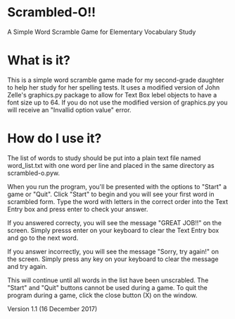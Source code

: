 # Scrambled-O!!
A Simple Word Scramble Game for Elementary Vocabulary Study

# What is it?
This is a simple word scramble game made for my second-grade daughter
to help her study for her spelling tests.  It uses a modified version
of John Zelle's graphics.py package to allow for Text Box lebel
objects to have a font size up to 64.  If you do not use the modified
version of graphics.py you will receive an "Invallid option value"
error.

# How do I use it?
The list of words to study should be put into a plain text file named
word_list.txt with one word per line and placed in the same directory 
as scrambled-o.pyw.

When you run the program, you'll be presented with the options to "Start" a game or "Quit".  Click "Start" to begin and you will see your first word in scrambled form.  Type the word with letters in the correct order into the Text Entry box and press enter to check your answer.

If you answered correcty, you will see the message "GREAT JOB!!" on the screen. Simply presss enter on your keyboard to clear the Text Entry box and go to the next word.

If you answer incorrectly, you will see the message "Sorry, try again!" on the screen. Simply press any key on your keyboard to clear the message and try again.

This will continue until all words in the list have been unscrabled. The "Start" and "Quit" buttons cannot be used during a game. To quit the program during a game, click the close button (X) on the window.

Version 1.1 (16 December 2017)
